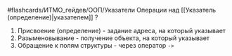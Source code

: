 #flashcards/ИТМО_гейдев/ООП/Указатели
Операции над [[Указатель (определение)|указателем]]
?
1. Присвоение (определение) - задание адреса, на который указывает
2. Разыменовывание - получение объекта, на который указывает
3. Обращение к полям структуры - через оператор `->`
